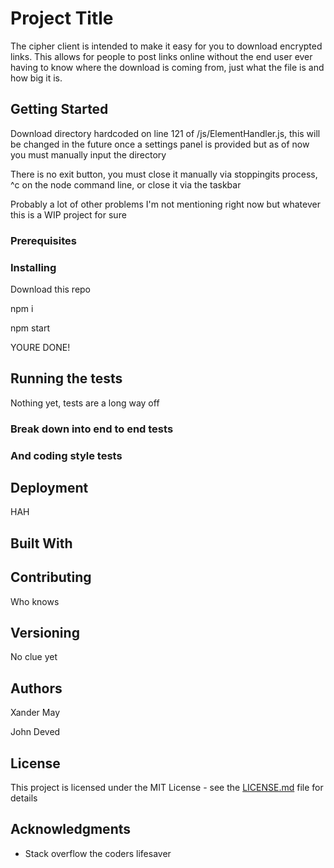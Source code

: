 # Project Title
The cipher client is intended to make it easy for you to download encrypted links. This allows for people
to post links online without the end user ever having to know where the download is coming from, just what
the file is and how big it is.

## Getting Started

Download directory hardcoded on line 121 of /js/ElementHandler.js, this will be changed in the future once a settings
panel is provided but as of now you must manually input the directory

There is no exit button, you must close it manually via stoppingits process, ^c on the node command line, or close it via
the taskbar

Probably a lot of other problems I'm not mentioning right now but whatever this is a WIP project for sure
### Prerequisites



### Installing
Download this repo

npm i

npm start

YOURE DONE!
## Running the tests

Nothing yet, tests are a long way off

### Break down into end to end tests

### And coding style tests


## Deployment

HAH

## Built With



## Contributing

Who knows

## Versioning
 
 No clue yet

## Authors

Xander May

John Deved

## License

This project is licensed under the MIT License - see the [LICENSE.md](LICENSE.md) file for details

## Acknowledgments

* Stack overflow the coders lifesaver

